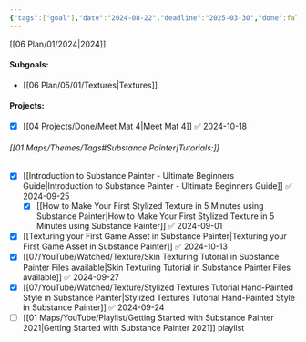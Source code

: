 ```yaml
---
{"tags":["goal"],"date":"2024-08-22","deadline":"2025-03-30","done":false,"cssclasses":["daily","page-cyan","Wednesday"],"dg-publish":true,"permalink":"/06-plan/05/02/substanse-painter/","contentClasses":"daily page-cyan Wednesday","dgPassFrontmatter":true,"noteIcon":"","created":"2025-01-21T01:20:17.407+10:00","updated":"2025-01-28T04:27:39.748+10:00"}
---
```


[[06 Plan/01/2024\|2024]]
#### Subgoals:
- [[06 Plan/05/01/Textures\|Textures]]
#### Projects:
- [x] [[04 Projects/Done/Meet Mat 4\|Meet Mat 4]] ✅ 2024-10-18
###### [[01 Maps/Themes/Tags#Substance Painter\|Tutorials:]]
- [x] [[Introduction to Substance Painter - Ultimate Beginners Guide\|Introduction to Substance Painter - Ultimate Beginners Guide]] ✅ 2024-09-25
	- [x] [[How to Make Your First Stylized Texture in 5 Minutes using Substance Painter\|How to Make Your First Stylized Texture in 5 Minutes using Substance Painter]] ✅ 2024-09-01
- [x] [[Texturing your First Game Asset in Substance Painter\|Texturing your First Game Asset in Substance Painter]] ✅ 2024-10-13
- [x] [[07/YouTube/Watched/Texture/Skin Texturing Tutorial in Substance Painter  Files available\|Skin Texturing Tutorial in Substance Painter  Files available]] ✅ 2024-09-27
- [x] [[07/YouTube/Watched/Texture/Stylized Textures Tutorial  Hand-Painted Style in Substance Painter\|Stylized Textures Tutorial  Hand-Painted Style in Substance Painter]] ✅ 2024-09-24
- [ ] [[01 Maps/YouTube/Playlist/Getting Started with Substance Painter 2021\|Getting Started with Substance Painter 2021]] playlist
